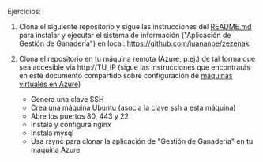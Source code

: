 Ejercicios:

1. Clona el siguiente repositorio y sigue las instrucciones del [README.md](https://github.com/juananpe/zezenak) para instalar y ejecutar el sistema de información ("Aplicación de Gestión de Ganadería")
en local: https://github.com/juananpe/zezenak

2. Clona el repositorio en tu máquina remota (Azure, p.ej.) de tal forma que sea accesible vía http://TU_IP
   (sigue las instrucciones que encontrarás en este documento compartido sobre configuración de [máquinas virtuales en Azure](https://docs.google.com/document/d/14XDfS6OTW7XIK5vrgZgV7d_hKuZ0avUsj3lTeglX1cI/edit?usp=sharing))
   - Genera una clave SSH
   - Crea una máquina Ubuntu (asocia la clave ssh a esta máquina)
   - Abre los puertos 80, 443 y 22
   - Instala y configura nginx
   - Instala mysql
   - Usa rsync para clonar la aplicación de "Gestión de Ganadería" en tu máquina Azure
